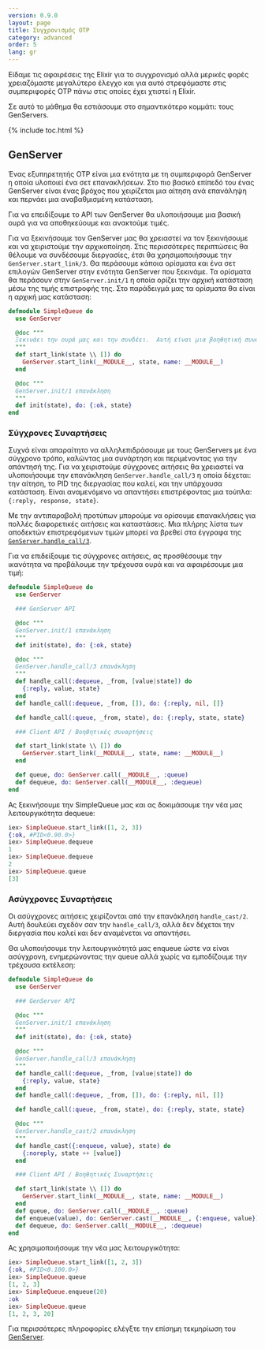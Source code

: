 ```yaml
---
version: 0.9.0
layout: page
title: Συγχρονισμός OTP
category: advanced
order: 5
lang: gr
---
```


Είδαμε τις αφαιρέσεις της Elixir για το συγχρονισμό αλλά μερικές φορές χρειαζόμαστε μεγαλύτερο έλεγχο και για αυτό στρεφόμαστε στις συμπεριφορές OTP πάνω στις οποίες έχει χτιστεί η Elixir.

Σε αυτό το μάθημα θα εστιάσουμε στο σημαντικότερο κομμάτι: τους GenServers.

{% include toc.html %}

## GenServer

Ένας εξυπηρετητής OTP είναι μια ενότητα με τη συμπεριφορά GenServer η οποία υλοποιεί ένα σετ επανακλήσεων.  Στο πιο βασικό επίπεδό του ένας GenServer είναι ένας βρόχος που χειρίζεται μια αίτηση ανά επανάληψη και περνάει μια αναβαθμισμένη κατάσταση.

Για να επειδίξουμε το API των GenServer θα υλοποιήσουμε μια βασική ουρά για να αποθηκεύουμε και ανακτούμε τιμές.

Για να ξεκινήσουμε τον GenServer μας θα χρειαστεί να τον ξεκινήσουμε και να χειριστούμε την αρχικοποίηση.  Στις περισσότερες περιπτώσεις θα θέλουμε να συνδέσουμε διεργασίες, έτσι θα χρησιμοποιήσουμε την `GenServer.start_link/3`.  Θα περάσουμε κάποια ορίσματα και ένα σετ επιλογών GenServer στην ενότητα GenServer που ξεκινάμε.  Τα ορίσματα θα περάσουν στην `GenServer.init/1` η οποία ορίζει την αρχική κατάσταση μέσω της τιμής επιστροφής της.  Στο παράδειγμά μας τα ορίσματα θα είναι η αρχική μας κατάσταση:

```elixir
defmodule SimpleQueue do
  use GenServer

  @doc """
  Ξεκινάει την ουρά μας και την συνδέει.  Αυτή είναι μια βοηθητική συνάρτηση
  """
  def start_link(state \\ []) do
    GenServer.start_link(__MODULE__, state, name: __MODULE__)
  end

  @doc """
  GenServer.init/1 επανάκληση
  """
  def init(state), do: {:ok, state}
end
```

### Σύγχρονες Συναρτήσεις

Συχνά είναι απαραίτητο να αλληλεπιδράσουμε με τους GenServers με ένα σύγχρονο τρόπο, καλώντας μια συνάρτηση και περιμένοντας για την απάντησή της.  Για να χειριστούμε σύγχρονες αιτήσεις θα χρειαστεί να υλοποιήσουμε την επανάκληση `GenServer.handle_call/3` η οποία δέχεται: την αίτηση, το PID της διεργασίας που καλεί, και την υπάρχουσα κατάσταση.  Είναι αναμενόμενο να απαντήσει επιστρέφοντας μια τούπλα: `{:reply, response, state}`.  

Με την αντιπαραβολή προτύπων μπορούμε να ορίσουμε επανακλήσεις για πολλές διαφορετικές αιτήσεις και καταστάσεις.  Μια πλήρης λίστα των αποδεκτών επιστρεφόμενων τιμών μπορεί να βρεθεί στα έγγραφα της [`GenServer.handle_call/3`](http://elixir-lang.org/docs/stable/elixir/GenServer.html#c:handle_call/3).

Για να επιδείξουμε τις σύγχρονες αιτήσεις, ας προσθέσουμε την ικανότητα να προβάλουμε την τρέχουσα ουρά και να αφαιρέσουμε μια τιμή:

```elixir
defmodule SimpleQueue do
  use GenServer

  ### GenServer API

  @doc """
  GenServer.init/1 επανάκληση
  """
  def init(state), do: {:ok, state}

  @doc """
  GenServer.handle_call/3 επανάκληση
  """
  def handle_call(:dequeue, _from, [value|state]) do
    {:reply, value, state}
  end
  def handle_call(:dequeue, _from, []), do: {:reply, nil, []}

  def handle_call(:queue, _from, state), do: {:reply, state, state}

  ### Client API / Βοηθητικές συναρτήσεις

  def start_link(state \\ []) do
    GenServer.start_link(__MODULE__, state, name: __MODULE__)
  end

  def queue, do: GenServer.call(__MODULE__, :queue)
  def dequeue, do: GenServer.call(__MODULE__, :dequeue)
end

```

Ας ξεκινήσουμε την SimpleQueue μας και ας δοκιμάσουμε την νέα μας λειτουργικότητα dequeue:

```elixir
iex> SimpleQueue.start_link([1, 2, 3])
{:ok, #PID<0.90.0>}
iex> SimpleQueue.dequeue
1
iex> SimpleQueue.dequeue
2
iex> SimpleQueue.queue
[3]
```

### Ασύγχρονες Συναρτήσεις

Οι ασύγχρονες αιτήσεις χειρίζονται από την επανάκληση `handle_cast/2`.  Αυτή δουλεύει σχεδόν σαν την `handle_call/3`, αλλά δεν δέχεται την διεργασία που καλεί και δεν αναμένεται να απαντήσει.

Θα υλοποιήσουμε την λειτουργικότητά μας enqueue ώστε να είναι ασύγχρονη, ενημερώνοντας την queue αλλά χωρίς να εμποδίζουμε την τρέχουσα εκτέλεση:

```elixir
defmodule SimpleQueue do
  use GenServer

  ### GenServer API

  @doc """
  GenServer.init/1 επανάκληση
  """
  def init(state), do: {:ok, state}

  @doc """
  GenServer.handle_call/3 επανάκληση
  """
  def handle_call(:dequeue, _from, [value|state]) do
    {:reply, value, state}
  end
  def handle_call(:dequeue, _from, []), do: {:reply, nil, []}

  def handle_call(:queue, _from, state), do: {:reply, state, state}

  @doc """
  GenServer.handle_cast/2 επανάκληση
  """
  def handle_cast({:enqueue, value}, state) do
    {:noreply, state ++ [value]}
  end

  ### Client API / Βοηθητικές Συναρτήσεις

  def start_link(state \\ []) do
    GenServer.start_link(__MODULE__, state, name: __MODULE__)
  end
  def queue, do: GenServer.call(__MODULE__, :queue)
  def enqueue(value), do: GenServer.cast(__MODULE__, {:enqueue, value})
  def dequeue, do: GenServer.call(__MODULE__, :dequeue)
end
```

Ας χρησιμοποιήσουμε την νέα μας λειτουργικότητα:

```elixir
iex> SimpleQueue.start_link([1, 2, 3])
{:ok, #PID<0.100.0>}
iex> SimpleQueue.queue
[1, 2, 3]
iex> SimpleQueue.enqueue(20)
:ok
iex> SimpleQueue.queue
[1, 2, 3, 20]
```

Για περισσότερες πληροφορίες ελέγξτε την επίσημη τεκμηρίωση του [GenServer](http://elixir-lang.org/docs/stable/elixir/GenServer.html#content).
